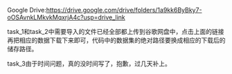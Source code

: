 Google Drive:https://drive.google.com/drive/folders/1a9kk6ByBky7-oOSAvnkLMkvkMqxrjA4c?usp=drive_link


task_1和task_2中需要导入的文件已经全部都上传到谷歌网盘中，点击上面的链接再把相应的数据下载下来即可，代码中的数据集的绝对路径要换成相应的下载后的储存路径。

task_3由于时间问题，真的没时间写了，抱歉，过几天补上。
